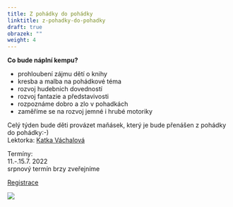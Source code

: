 ```yaml
---
title: Z pohádky do pohádky
linktitle: z-pohadky-do-pohadky
draft: true
obrazek: ""
weight: 4
---
```

**Co bude náplní kempu?**

* prohloubení zájmu dětí o knihy
* kresba a malba na pohádkové téma
* rozvoj hudebnich dovedností
* rozvoj fantazie a představivosti
* rozpoznáme dobro a zlo v pohadkách
* zaměříme se na rozvoj jemné i hrubé motoriky

Celý týden bude děti provázet maňásek, který je bude přenášen z pohádky do pohádky:-)\
Lektorka: [Katka Váchalová](https://brezanek.webooker.eu/Courses/Register/124226?returnUrl=Courses&tabName=detail)

Termíny: \
11.-.15.7. 2022\
srpnový termín brzy zveřejníme

[Registrace](https://brezanek.webooker.eu/)

![](/assets/media/pohadka_kemp.jpg)